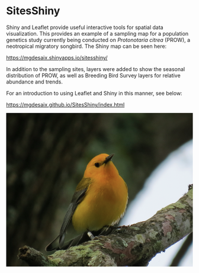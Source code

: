 # SitesShiny

Shiny and Leaflet provide useful interactive tools for spatial data visualization.  This provides an example of a sampling map for a population genetics study currently being conducted on *Protonotaria citrea* (PROW), a neotropical migratory songbird. The Shiny map can be seen here:

https://mgdesaix.shinyapps.io/sitesshiny/

In addition to the sampling sites, layers were added to show the seasonal distribution of PROW, as well as Breeding Bird Survey layers for relative abundance and trends. 

For an introduction to using Leaflet and Shiny in this manner, see below:

https://mgdesaix.github.io/SitesShiny/index.html

![A male *P. citrea* at Deep Bottom Park along the lower James River in Virginia](https://raw.githubusercontent.com/mgdesaix/SitesShiny/master/PROW.png)
